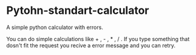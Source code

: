 # Pytohn-standart-calculator
A simple python calculator with errors.

You can do simple calculations like + , - , * , / .
If you type something that dosn't fit the request you recive a error message and you can retry.
